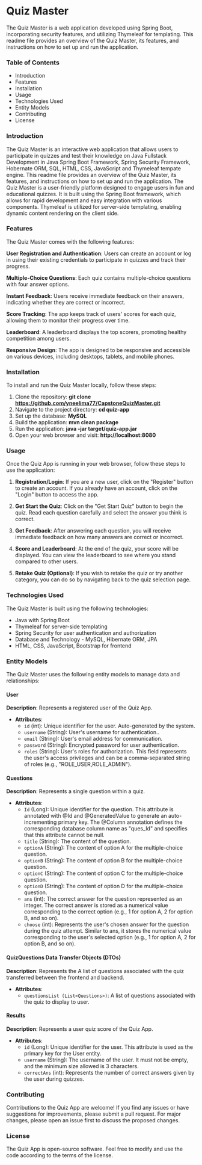 # Quiz Master
                                                           
The Quiz Master is a web application developed using Spring Boot, incorporating security features, and utilizing Thymeleaf for templating. This readme file provides an overview of the Quiz Master, its features, and instructions on how to set up and run the application.


### Table of Contents
- Introduction
- Features
- Installation
- Usage
- Technologies Used
- Entity Models
- Contributing
- License


### Introduction
The Quiz Master is an interactive web application that allows users to participate in quizzes and test their knowledge on Java Fullstack Development in Java Spring Boot Framework, Spring Security Framework, Hobernate ORM, SQL, HTML, CSS, JavaScript and Thymeleaf tempate engine. This readme file provides an overview of the Quiz Master, its features, and instructions on how to set up and run the application.
The Quiz Master is a user-friendly platform designed to engage users in fun and educational quizzes. It is built using the Spring Boot framework, which allows for rapid development and easy integration with various components. Thymeleaf is utilized for server-side templating, enabling dynamic content rendering on the client side.

### Features
The Quiz Master comes with the following features:

**User Registration and Authentication**: Users can create an account or log in using their existing credentials to participate in quizzes and track their progress.

**Multiple-Choice Questions**: Each quiz contains multiple-choice questions with four answer options.

**Instant Feedback**: Users receive immediate feedback on their answers, indicating whether they are correct or incorrect.

**Score Tracking**: The app keeps track of users' scores for each quiz, allowing them to monitor their progress over time.

**Leaderboard**: A leaderboard displays the top scorers, promoting healthy competition among users.

**Responsive Design**: The app is designed to be responsive and accessible on various devices, including desktops, tablets, and mobile phones.

### Installation
To install and run the Quiz Master locally, follow these steps:

1. Clone the repository: **git clone https://github.com/yneelima77/CapstoneQuizMaster.git**
2. Navigate to the project directory: **cd quiz-app**
3. Set up the database: **MySQL**
4. Build the application: **mvn clean package**
5. Run the application: **java -jar target/quiz-app.jar**
6. Open your web browser and visit: **http://localhost:8080**

### Usage
Once the Quiz App is running in your web browser, follow these steps to use the application:

1. **Registration/Login**: If you are a new user, click on the "Register" button to create an account. If you already have an account, click on the "Login" button to access the app.

2. **Get Start the Quiz**: Click on the "Get Start Quiz" button to begin the quiz. Read each question carefully and select the answer you think is correct.

3. **Get Feedback**: After answering each question, you will receive immediate feedback on how many answers are correct or incorrect.

4. **Score and Leaderboard**: At the end of the quiz, your score will be displayed. You can view the leaderboard to see where you stand compared to other users.

5. **Retake Quiz (Optional)**: If you wish to retake the quiz or try another category, you can do so by navigating back to the quiz selection page.

### Technologies Used
The Quiz Master is built using the following technologies:

- Java with Spring Boot
- Thymeleaf for server-side templating
- Spring Security for user authentication and authorization
- Database and Technology - MySQL, Hibernate ORM, JPA
- HTML, CSS, JavaScript, Bootstrap for frontend

### Entity Models
The Quiz Master uses the following entity models to manage data and relationships:

#### User

**Description**: Represents a registered user of the Quiz App.
* **Attributes**:
   - `id` (int): Unique identifier for the user. Auto-generated by the system.
   - `username` (String): User's username for authentication..
   - `email` (String): User's email address for communication.
   - `password` (String): Encrypted password for user authentication.
   - `roles` (String): User's roles for authorization. This field represents the user's access privileges and can be a comma-separated string of roles (e.g., "ROLE_USER,ROLE_ADMIN").

#### Questions

**Description**: Represents a single question within a quiz.
* **Attributes**:
    - `Id` (Long): Unique identifier for the question. This attribute is annotated with @Id and @GeneratedValue to generate an auto-incrementing primary key. The @Column annotation defines the corresponding database column name as "ques_Id" and specifies that this attribute cannot be null.
   - `title` (String): The content of the question.
   - `optionA` (String): The content of option A for the multiple-choice question.
   - `optionB` (String): The content of option B for the multiple-choice question.
   - `optionC` (String): The content of option C for the multiple-choice question.
   - `optionD` (String): The content of option D for the multiple-choice question.
   - `ans` (int): The correct answer for the question represented as an integer. The correct answer is stored as a numerical value corresponding to the correct option (e.g., 1 for option A, 2 for option B, and so on).
   - `choose` (int): Represents the user's chosen answer for the question during the quiz attempt. Similar to ans, it stores the numerical value corresponding to the user's selected option (e.g., 1 for option A, 2 for option B, and so on).

#### QuizQuestions Data Transfer Objects (DTOs)
 
**Description**:  Represents the A list of questions associated with the quiz transferred between the frontend and backend.
* **Attributes**:
    - `questionsList (List<Questions>)`: A list of questions associated with the quiz to display to user.

#### Results

**Description**: Represents a user quiz score of the Quiz App.
* **Attributes**:
   - `id` (Long): Unique identifier for the user. This attribute is used as the primary key for the User entity.
   - `username` (String): The username of the user. It must not be empty, and the minimum size allowed is 3 characters.
   - `correctAns` (int): Represents the number of correct answers given by the user during quizzes.
  
### Contributing
Contributions to the Quiz App are welcome! If you find any issues or have suggestions for improvements, please submit a pull request. For major changes, please open an issue first to discuss the proposed changes.

### License
The Quiz App is open-source software. Feel free to modify and use the code according to the terms of the license.
